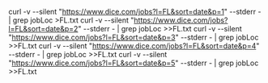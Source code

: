 

curl -v --silent "https://www.dice.com/jobs?l=FL&sort=date&p=1" --stderr - | grep jobLoc >FL.txt
curl -v --silent "https://www.dice.com/jobs?l=FL&sort=date&p=2" --stderr - | grep jobLoc >>FL.txt
curl -v --silent "https://www.dice.com/jobs?l=FL&sort=date&p=3" --stderr - | grep jobLoc >>FL.txt
curl -v --silent "https://www.dice.com/jobs?l=FL&sort=date&p=4" --stderr - | grep jobLoc >>FL.txt
curl -v --silent "https://www.dice.com/jobs?l=FL&sort=date&p=5" --stderr - | grep jobLoc >>FL.txt


